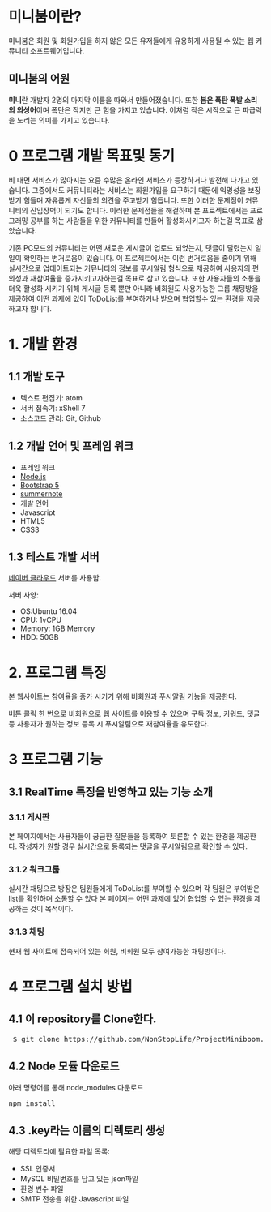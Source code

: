 # 미니붐이란?
미니붐은 회원 및 회원가입을 하지 않은 모든 유저들에게 유용하게 사용될 수 있는 웹 커뮤니티 소프트웨어입니다.

## 미니붐의 어원
**미니**란 개발자 2명의 마지막 이름을 따와서 만들어졌습니다. 또한 **붐은 폭탄 폭발 소리의 의성어**이며 폭탄은 작지만 큰 힘을 가지고 있습니다.
이처럼 작은 시작으로 큰 파급력을 노리는 의미를 가지고 있습니다.

# 0 프로그램 개발 목표및 동기
비 대면 서비스가 많아지는 요즘 수많은 온라인 서비스가 등장하거나 발전해 나가고 있습니다. 그중에서도 커뮤니티라는 서비스는 회원가입을 요구하기 때문에 익명성을 보장받기 힘들며 자유롭게 자신들의 의견을 주고받기 힘듭니다. 또한 이러한 문제점이 커뮤니티의 진입장벽이 되기도 합니다. 이러한 문제점들을 해결하며 본 프로젝트에서는 프로그래밍 공부를 하는 사람들을 위한 커뮤니티를 만들어 활성화시키고자 하는걸 목표로 삼았습니다.


기존 PC모드의 커뮤니티는 어떤 새로운 게시글이 업로드 되었는지, 댓글이 달렸는지 일일이 확인하는 번거로움이 있습니다. 이 프로젝트에서는 이런 번거로움을 줄이기 위해 실시간으로 업데이트되는 커뮤니티의 정보를 푸시알림 형식으로 제공하여 사용자의 편의성과 재참여율을 증가시키고자하는걸 목표로 삼고 있습니다. 또한 사용자들의 소통을 더욱 활성화 시키기 위해 게시글 등록 뿐만 아니라 비회원도 사용가능한 그룹 채팅방을 제공하여 어떤 과제에 있어 ToDoList를 부여하거나 받으며 협업할수 있는 환경을 제공하고자 합니다.

# 1. 개발 환경
## 1.1 개발 도구
* 텍스트 편집기: atom
* 서버 접속기: xShell 7
* 소스코드 관리: Git, Github

## 1.2 개발 언어 및 프레임 워크
* 프레임 워크
* [Node.js](https://nodejs.org/)
* [Bootstrap 5](https://getbootstrap.com/)
* [summernote](https://summernote.org/)
* 개발 언어
* Javascript
* HTML5
* CSS3


## 1.3 테스트 개발 서버
[네이버 클라우드](https://www.ncloud.com/) 서버를 사용함.

서버 사양:

* OS:Ubuntu 16.04
* CPU: 1vCPU
* Memory: 1GB Memory
* HDD: 50GB

# 2. 프로그램 특징
본 웹사이트는 참여율을 증가 시키기 위해 비회원과 푸시알림 기능을 제공한다.


버튼 클릭 한 번으로 비회원으로 웹 사이트를 이용할 수 있으며 구독 정보, 키워드, 댓글 등 사용자가 원하는 정보 등록 시 푸시알림으로 재참여율을 유도한다.

# 3 프로그램 기능
## 3.1 RealTime 특징을 반영하고 있는 기능 소개

### 3.1.1 게시판
본 페이지에서는 사용자들이 궁금한 질문들을 등록하여 토론할 수 있는 환경을 제공한다.
작성자가 원할 경우 실시간으로 등록되는 댓글을 푸시알림으로 확인할 수 있다.

### 3.1.2 워크그룹
실시간 채팅으로 방장은 팀원들에게 ToDoList를 부여할 수 있으며 각 팀원은 부여받은 list를 확인하며 소통할 수 있다
본 페이지는 어떤 과제에 있어 협업할 수 있는 환경을 제공하는 것이 목적이다.

### 3.1.3 채팅
현재 웹 사이트에 접속되어 있는 회원, 비회원 모두 참여가능한 채팅방이다.

# 4 프로그램 설치 방법
## 4.1 이 repository를 Clone한다.
<pre>
 $ git clone https://github.com/NonStopLife/ProjectMiniboom.git
</pre>
## 4.2 Node 모듈 다운로드
아래 명령어를 통해 node_modules 다운로드
<pre>
npm install
</pre>
## 4.3 .key라는 이름의 디렉토리 생성
해당 디렉토리에 필요한 파일 목록:

* SSL 인증서
* MySQL 비밀번호를 담고 있는 json파일
* 환경 변수 파일
* SMTP 전송을 위한 Javascript 파일

